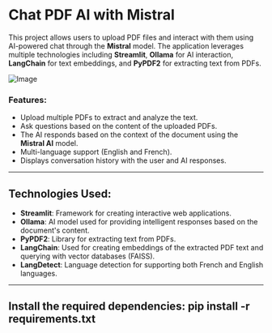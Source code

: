 # Chat PDF AI with Mistral

This project allows users to upload PDF files and interact with them using AI-powered chat through the **Mistral** model. The application leverages multiple technologies including **Streamlit**, **Ollama** for AI interaction, **LangChain** for text embeddings, and **PyPDF2** for extracting text from PDFs.

![Image](https://github.com/user-attachments/assets/1d252439-ae9e-445f-b203-b070e6e0e6b1)

### Features:
- Upload multiple PDFs to extract and analyze the text.
- Ask questions based on the content of the uploaded PDFs.
- The AI responds based on the context of the document using the **Mistral AI** model.
- Multi-language support (English and French).
- Displays conversation history with the user and AI responses.

---

## Technologies Used:
- **Streamlit**: Framework for creating interactive web applications.
- **Ollama**: AI model used for providing intelligent responses based on the document's content.
- **PyPDF2**: Library for extracting text from PDFs.
- **LangChain**: Used for creating embeddings of the extracted PDF text and querying with vector databases (FAISS).
- **LangDetect**: Language detection for supporting both French and English languages.

---
**Install the required dependencies:**
pip install -r requirements.txt
---
